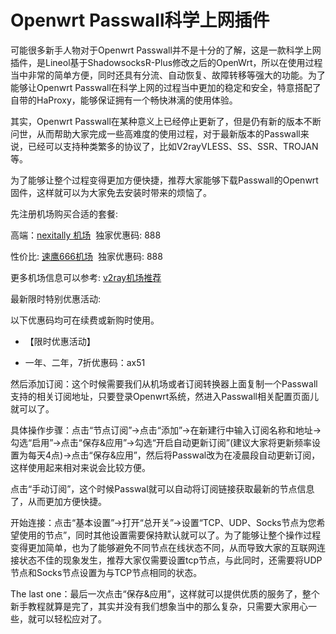 # Openwrt Passwall科学上网插件
可能很多新手人物对于Openwrt Passwall并不是十分的了解，这是一款科学上网插件，是Lineol基于ShadowsocksR-Plus修改之后的OpenWrt，所以在使用过程当中非常的简单方便，同时还具有分流、自动恢复、故障转移等强大的功能。为了能够让Openwrt Passwall在科学上网的过程当中更加的稳定和安全，特意搭配了自带的HaProxy，能够保证拥有一个畅快淋漓的使用体验。

其实，Openwrt Passwall在某种意义上已经停止更新了，但是仍有新的版本不断问世，从而帮助大家完成一些高难度的使用过程，对于最新版本的Passwall来说，已经可以支持种类繁多的协议了，比如V2rayVLESS、SS、SSR、TROJAN等。

为了能够让整个过程变得更加方便快捷，推荐大家能够下载Passwall的Openwrt固件，这样就可以为大家免去安装时带来的烦恼了。

先注册机场购买合适的套餐:  

高端：[nexitally 机场](https://bit.ly/3NakH92)  独家优惠码: 888

性价比: [速鹰666机场](http://bit.ly/3h13Qdj)  独家优惠码: 888

更多机场信息可以参考: [v2ray机场推荐](https://github.com/mmhunter3515/testrepository)

最新限时特别优惠活动:

以下优惠码均可在续费或新购时使用。

- 【限时优惠活动】
    
- 一年、二年，7折优惠码：ax51
    

然后添加订阅：这个时候需要我们从机场或者订阅转换器上面复制一个Passwall支持的相关订阅地址，只要登录Openwrt系统，然进入Passwall相关配置页面儿就可以了。

具体操作步骤：点击“节点订阅”→点击“添加”→在新建行中输入订阅名称和地址→勾选“启用”→点击“保存&应用”→勾选“开启自动更新订阅”(建议大家将更新频率设置为每天4点)→点击“保存&应用”，然后将Passwal改为在凌晨段自动更新订阅，这样使用起来相对来说会比较方便。

点击“手动订阅”，这个时候Passwal就可以自动将订阅链接获取最新的节点信息了，从而更加方便快捷。

开始连接：点击“基本设置”→打开“总开关”→设置“TCP、UDP、Socks节点为您希望使用的节点”，同时其他设置需要保持默认就可以了。为了能够让整个操作过程变得更加简单，也为了能够避免不同节点在线状态不同，从而导致大家的互联网连接状态不佳的现象发生，推荐大家仅需要设置tcp节点，与此同时，还需要将UDP节点和Socks节点设置为与TCP节点相同的状态。

The last one：最后一次点击“保存&应用”，这样就可以提供优质的服务了，整个新手教程就算是完了，其实并没有我们想象当中的那么复杂，只需要大家用心一些，就可以轻松应对了。
